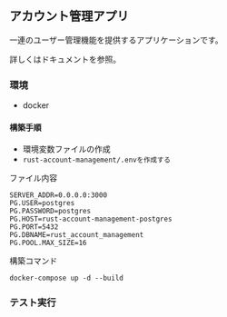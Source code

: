 ## アカウント管理アプリ
一連のユーザー管理機能を提供するアプリケーションです。

詳しくはドキュメントを参照。

### 環境
- docker
#### 構築手順
- 環境変数ファイルの作成
- ```rust-account-management/.envを作成する```

ファイル内容
```
SERVER_ADDR=0.0.0.0:3000
PG.USER=postgres
PG.PASSWORD=postgres
PG.HOST=rust-account-management-postgres
PG.PORT=5432
PG.DBNAME=rust_account_management
PG.POOL.MAX_SIZE=16
```

構築コマンド
```
docker-compose up -d --build
```

### テスト実行
```
```
